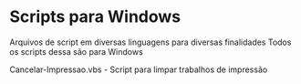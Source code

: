 Scripts para Windows
============
Arquivos de script em diversas linguagens para diversas finalidades
Todos os scripts dessa são para Windows

Cancelar-Impressao.vbs - Script para limpar trabalhos de impressão